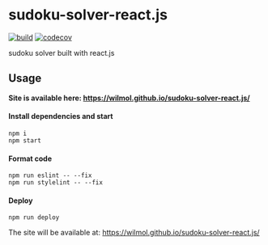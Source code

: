 # sudoku-solver-react.js

[![build](https://github.com/wilmol/sudoku-solver-react.js/workflows/build/badge.svg?event=push)](https://github.com/wilmol/sudoku-solver-react.js/actions?query=workflow%3Abuild)
[![codecov](https://codecov.io/gh/wilmol/sudoku-solver-react.js/branch/master/graph/badge.svg)](https://codecov.io/gh/wilmol/sudoku-solver-react.js)

sudoku solver built with react.js

## Usage
**Site is available here: https://wilmol.github.io/sudoku-solver-react.js/**

#### Install dependencies and start
```
npm i
npm start
```

#### Format code
```
npm run eslint -- --fix
npm run stylelint -- --fix
```

#### Deploy
```
npm run deploy
```
The site will be available at: https://wilmol.github.io/sudoku-solver-react.js/
